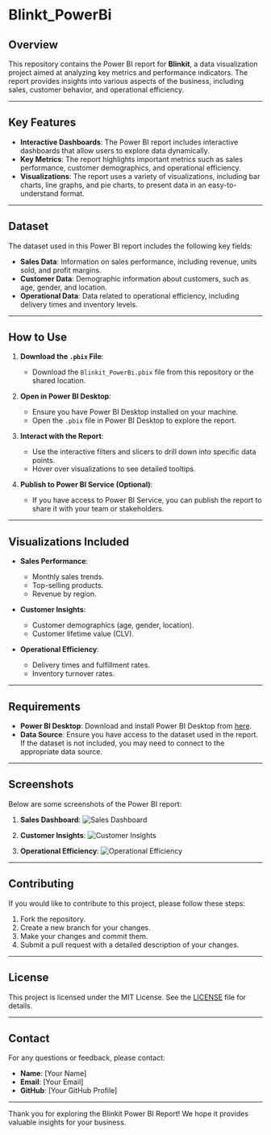 # Blinkt_PowerBi

## Overview

This repository contains the Power BI report for **Blinkit**, a data visualization project aimed at analyzing key metrics and performance indicators. The report provides insights into various aspects of the business, including sales, customer behavior, and operational efficiency.

---

## Key Features

- **Interactive Dashboards**: The Power BI report includes interactive dashboards that allow users to explore data dynamically.
- **Key Metrics**: The report highlights important metrics such as sales performance, customer demographics, and operational efficiency.
- **Visualizations**: The report uses a variety of visualizations, including bar charts, line graphs, and pie charts, to present data in an easy-to-understand format.

---

## Dataset

The dataset used in this Power BI report includes the following key fields:

- **Sales Data**: Information on sales performance, including revenue, units sold, and profit margins.
- **Customer Data**: Demographic information about customers, such as age, gender, and location.
- **Operational Data**: Data related to operational efficiency, including delivery times and inventory levels.

---

## How to Use

1. **Download the `.pbix` File**:
   - Download the `Blinkit_PowerBi.pbix` file from this repository or the shared location.

2. **Open in Power BI Desktop**:
   - Ensure you have Power BI Desktop installed on your machine.
   - Open the `.pbix` file in Power BI Desktop to explore the report.

3. **Interact with the Report**:
   - Use the interactive filters and slicers to drill down into specific data points.
   - Hover over visualizations to see detailed tooltips.

4. **Publish to Power BI Service (Optional)**:
   - If you have access to Power BI Service, you can publish the report to share it with your team or stakeholders.

---

## Visualizations Included

- **Sales Performance**:
  - Monthly sales trends.
  - Top-selling products.
  - Revenue by region.

- **Customer Insights**:
  - Customer demographics (age, gender, location).
  - Customer lifetime value (CLV).

- **Operational Efficiency**:
  - Delivery times and fulfillment rates.
  - Inventory turnover rates.

---

## Requirements

- **Power BI Desktop**: Download and install Power BI Desktop from [here](https://powerbi.microsoft.com/desktop/).
- **Data Source**: Ensure you have access to the dataset used in the report. If the dataset is not included, you may need to connect to the appropriate data source.

---

## Screenshots

Below are some screenshots of the Power BI report:

1. **Sales Dashboard**:
   ![Sales Dashboard](screenshots/sales_dashboard.png)

2. **Customer Insights**:
   ![Customer Insights](screenshots/customer_insights.png)

3. **Operational Efficiency**:
   ![Operational Efficiency](screenshots/operational_efficiency.png)

---

## Contributing

If you would like to contribute to this project, please follow these steps:

1. Fork the repository.
2. Create a new branch for your changes.
3. Make your changes and commit them.
4. Submit a pull request with a detailed description of your changes.

---

## License

This project is licensed under the MIT License. See the [LICENSE](LICENSE) file for details.

---

## Contact

For any questions or feedback, please contact:

- **Name**: [Your Name]
- **Email**: [Your Email]
- **GitHub**: [Your GitHub Profile]

---

Thank you for exploring the Blinkit Power BI Report! We hope it provides valuable insights for your business.
